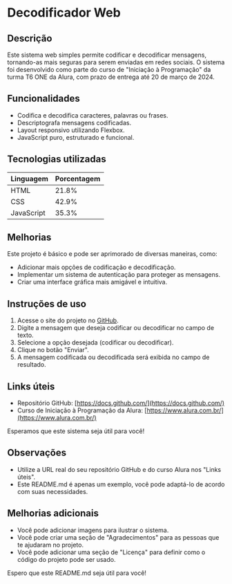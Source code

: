 # Decodificador Web

## Descrição

Este sistema web simples permite codificar e decodificar mensagens, tornando-as mais seguras para serem enviadas em redes sociais. O sistema foi desenvolvido como parte do curso de "Iniciação à Programação" da turma T6 ONE da Alura, com prazo de entrega até 20 de março de 2024.

## Funcionalidades

- Codifica e decodifica caracteres, palavras ou frases.
- Descriptografa mensagens codificadas.
- Layout responsivo utilizando Flexbox.
- JavaScript puro, estruturado e funcional.

## Tecnologias utilizadas

| Linguagem   | Porcentagem |
|-------------|-------------|
| HTML        | 21.8%       |
| CSS         | 42.9%       |
| JavaScript  | 35.3%       |

## Melhorias

Este projeto é básico e pode ser aprimorado de diversas maneiras, como:

- Adicionar mais opções de codificação e decodificação.
- Implementar um sistema de autenticação para proteger as mensagens.
- Criar uma interface gráfica mais amigável e intuitiva.

## Instruções de uso

1. Acesse o site do projeto no [GitHub](https://docs.github.com/).
2. Digite a mensagem que deseja codificar ou decodificar no campo de texto.
3. Selecione a opção desejada (codificar ou decodificar).
4. Clique no botão "Enviar".
5. A mensagem codificada ou decodificada será exibida no campo de resultado.

## Links úteis

- Repositório GitHub: [https://docs.github.com/](https://docs.github.com/)
- Curso de Iniciação à Programação da Alura: [https://www.alura.com.br/](https://www.alura.com.br/)

Esperamos que este sistema seja útil para você!

## Observações

- Utilize a URL real do seu repositório GitHub e do curso Alura nos "Links úteis".
- Este README.md é apenas um exemplo, você pode adaptá-lo de acordo com suas necessidades.

## Melhorias adicionais

- Você pode adicionar imagens para ilustrar o sistema.
- Você pode criar uma seção de "Agradecimentos" para as pessoas que te ajudaram no projeto.
- Você pode adicionar uma seção de "Licença" para definir como o código do projeto pode ser usado.

Espero que este README.md seja útil para você!
